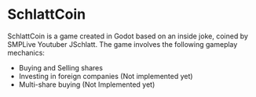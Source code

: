 # SchlattCoin
 SchlattCoin is a game created in Godot based on an inside joke, coined by SMPLive Youtuber JSchlatt.
 The game involves the following gameplay mechanics:
 * Buying and Selling shares
 * Investing in foreign companies (Not implemented yet)
 * Multi-share buying (Not Implemented yet)
